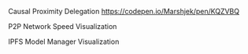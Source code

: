 Causal Proximity Delegation
https://codepen.io/Marshjek/pen/KQZVBQ

P2P Network Speed Visualization


IPFS Model Manager Visualization

